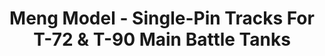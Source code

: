 ---
layout: product
title: "Meng Model - Single-Pin Tracks For T-72 & T-90 Main Battle Tanks"
price: "2800" 
desc: "N/A"
img_path: "/assets/img/MM-SPS-029.webp"
brand: "N/A"
available: false
special_offer: false
new: false
soon: false
cat: "010000"
subcat: "011000"
subsubcat: "0N/A"
sifra: "MM-SPS-029"
popular: false
---